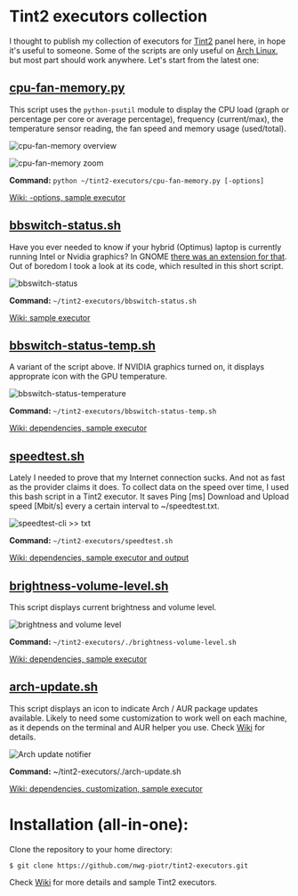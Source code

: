 # Tint2 executors collection
I thought to publish my collection of executors for [Tint2](https://gitlab.com/o9000/tint2) panel here, in hope it's useful to someone. Some of the scripts are only
useful on [Arch Linux](https://www.archlinux.org), but most part should work anywhere. Let's start from the latest one:

## [cpu-fan-memory.py](cpu-fan-memory.py)
This script uses the `python-psutil` module to display the CPU load (graph or percentage per core or average percentage), frequency (current/max), the temperature sensor reading, the fan speed and memory usage (used/total).

![cpu-fan-memory overview](http://nwg.pl/wiki-tint2-executors/cpu-fan-memory-overview.png)

![cpu-fan-memory zoom](http://nwg.pl/wiki-tint2-executors/cpu-fan-memory-zoom.png)

**Command:** `python ~/tint2-executors/cpu-fan-memory.py [-options]`

[Wiki: -options, sample executor](https://github.com/nwg-piotr/tint2-executors/wiki/CPU-load,-fan-speed,-memory-usage)

## [bbswitch-status.sh](https://github.com/nwg-piotr/tint2-executors/blob/master/bbswitch-status.sh)

Have you ever needed to know if your hybrid (Optimus) laptop is currently running Intel or Nvidia graphics? In GNOME [there was an extension for that](https://extensions.gnome.org/extension/1100/bumblebee-status). Out of boredom I took a look at its code, which resulted in this short script.

![bbswitch-status](http://nwg.pl/wiki-tint2-executors/bumblebee-status-on-off.png)

**Command:** `~/tint2-executors/bbswitch-status.sh`

[Wiki: sample executor](https://github.com/nwg-piotr/tint2-executors/wiki/Bumblebee-status)

## [bbswitch-status-temp.sh](https://github.com/nwg-piotr/tint2-executors/blob/master/bbswitch-status-temp.sh)

A variant of the script above. If NVIDIA graphics turned on, it displays approprate icon with the GPU temperature.

![bbswitch-status-temperature](http://nwg.pl/wiki-tint2-executors/bumblebee-status-temp.png)

**Command:** `~/tint2-executors/bbswitch-status-temp.sh`

[Wiki: dependencies, sample executor](https://github.com/nwg-piotr/tint2-executors/wiki/Bumblebee-status)

## [speedtest.sh](https://github.com/nwg-piotr/tint2-executors/blob/master/speedtest.sh)

Lately I needed to prove that my Internet connection sucks. And not as fast as the provider claims it does. To collect data on the speed over time, I used this bash script in a Tint2 executor. It saves Ping [ms] Download and Upload speed [Mbit/s] every a certain interval to ~/speedtest.txt.

![speedtest-cli >> txt](http://nwg.pl/wiki-tint2-executors/speedtest-cli-txt.png)

**Command:** `~/tint2-executors/speedtest.sh`

[Wiki: dependencies, sample executor and output](https://github.com/nwg-piotr/tint2-executors/wiki/speedtest.cli-to-speedtest.txt)

## [brightness-volume-level.sh](https://github.com/nwg-piotr/tint2-executors/blob/master/brightness-volume-level.sh)

This script displays current brightness and volume level.

![brightness and volume level](http://nwg.pl/wiki-tint2-executors/brightness-volume-level.png)

**Command:** `~/tint2-executors/./brightness-volume-level.sh`

[Wiki: dependencies, sample executor](https://github.com/nwg-piotr/tint2-executors/wiki/Brightness-and-volume-level)

## [arch-update.sh](https://github.com/nwg-piotr/tint2-executors/blob/master/arch-update.sh)

This script displays an icon to indicate Arch / AUR package updates available. Likely to need some customization to work well on each machine, as it depends on the terminal and AUR helper you use. Check [Wiki](https://github.com/nwg-piotr/tint2-executors/wiki/Arch-update-notifier) for details.

![Arch update notifier](http://nwg.pl/wiki-tint2-executors/arch-update.png)

**Command:** ~/tint2-executors/./arch-update.sh

[Wiki: dependencies, customization, sample executor](https://github.com/nwg-piotr/tint2-executors/wiki/Arch-update-notifier)

# Installation (all-in-one):

Clone the repository to your home directory:

`$ git clone https://github.com/nwg-piotr/tint2-executors.git`

Check [Wiki](https://github.com/nwg-piotr/tint2-executors/wiki) for more details and sample Tint2 executors.
